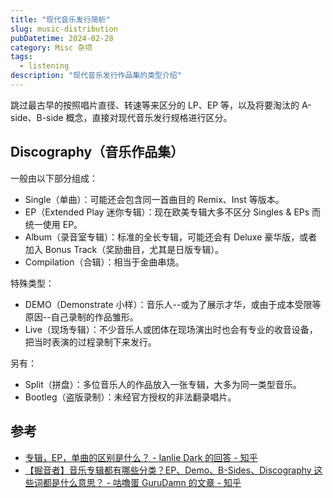```yaml
---
title: "现代音乐发行简析"
slug: music-distribution
pubDatetime: 2024-02-28
category: Misc 杂项
tags:
  - listening
description: "现代音乐发行作品集的类型介绍"
---
```


跳过最古早的按照唱片直径、转速等来区分的 LP、EP 等，以及将要淘汰的 A-side、B-side 概念，直接对现代音乐发行规格进行区分。

## **Discography**（音乐作品集）

一般由以下部分组成：

- Single（单曲）：可能还会包含同一首曲目的 Remix、Inst 等版本。
- EP（Extended Play 迷你专辑）：现在欧美专辑大多不区分 Singles & EPs 而统一使用 EP。
- Album（录音室专辑）：标准的全长专辑，可能还会有 Deluxe 豪华版，或者加入 Bonus Track（奖励曲目，尤其是日版专辑）。
- Compilation（合辑）：相当于金曲串烧。

特殊类型：

- DEMO（Demonstrate 小样）：音乐人--或为了展示才华，或由于成本受限等原因--自己录制的作品雏形。
- Live（现场专辑）：不少音乐人或团体在现场演出时也会有专业的收音设备，把当时表演的过程录制下来发行。

另有：

- Split（拼盘）：多位音乐人的作品放入一张专辑，大多为同一类型音乐。
- Bootleg（盗版录制）：未经官方授权的非法翻录唱片。

## 参考

- [专辑，EP，单曲的区别是什么？ - Ianlie Dark 的回答 - 知乎](https://www.zhihu.com/question/22888388/answer/33255107)
- [【掘音者】音乐专辑都有哪些分类？EP、Demo、B-Sides、Discography 这些词都是什么意思？ - 咕噜蛋 GuruDamn 的文章 - 知乎](https://zhuanlan.zhihu.com/p/443423127)
